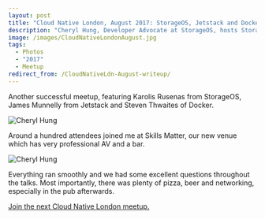 ```yaml
---
layout: post
title: "Cloud Native London, August 2017: StorageOS, Jetstack and Docker"
description: "Cheryl Hung, Developer Advocate at StorageOS, hosts StorageOS, Jetstack and Docker at Cloud Native London."
image: /images/CloudNativeLondonAugust.jpg
tags:
  - Photos
  - "2017"
  - Meetup
redirect_from: /CloudNativeLdn-August-writeup/
---
```


Another successful meetup, featuring Karolis Rusenas from StorageOS, James Munnelly from Jetstack and Steven Thwaites of Docker.

![Cheryl Hung]({{site.baseurl}}/images/CNL-Aug.jpg)

Around a hundred attendees joined me at Skills Matter, our new venue which has very professional AV and a bar.

![Cheryl Hung]({{site.baseurl}}/images/CNLAug-1.jpg)

Everything ran smoothly and we had some excellent questions throughout the talks. Most importantly, there was plenty of pizza, beer and networking, especially in the pub afterwards.

[Join the next Cloud Native London meetup.](https://www.meetup.com/Cloud-Native-London/)
